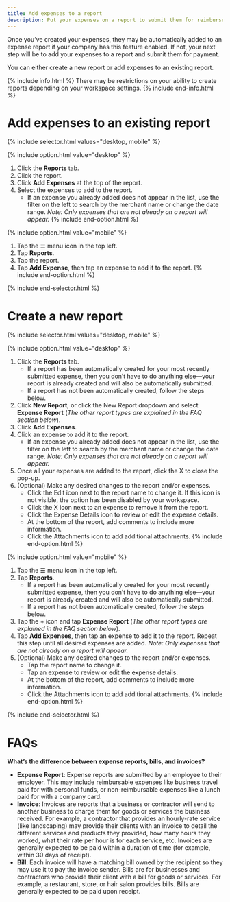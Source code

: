 ```yaml
---
title: Add expenses to a report
description: Put your expenses on a report to submit them for reimbursement 
---
```

<div id="ieatta-classic" markdown="1">

Once you’ve created your expenses, they may be automatically added to an expense report if your company has this feature enabled. If not, your next step will be to add your expenses to a report and submit them for payment. 

You can either create a new report or add expenses to an existing report. 

{% include info.html %}
There may be restrictions on your ability to create reports depending on your workspace settings.
{% include end-info.html %}

# Add expenses to an existing report

{% include selector.html values="desktop, mobile" %}

{% include option.html value="desktop" %}
1. Click the **Reports** tab. 
2. Click the report.
3. Click **Add Expenses** at the top of the report.
4. Select the expenses to add to the report. 
   - If an expense you already added does not appear in the list, use the filter on the left to search by the merchant name or change the date range. *Note: Only expenses that are not already on a report will appear.*
{% include end-option.html %}
  
{% include option.html value="mobile" %}
1. Tap the ☰ menu icon in the top left.
2. Tap **Reports**.
3. Tap the report.
4. Tap **Add Expense**, then tap an expense to add it to the report.
{% include end-option.html %}

{% include end-selector.html %}

# Create a new report

{% include selector.html values="desktop, mobile" %}

{% include option.html value="desktop" %}
1. Click the **Reports** tab. 
   - If a report has been automatically created for your most recently submitted expense, then you don’t have to do anything else—your report is already created and will also be automatically submitted. 
   - If a report has not been automatically created, follow the steps below.
2. Click **New Report**, or click the New Report dropdown and select **Expense Report** (*The other report types are explained in the FAQ section below*). 
3. Click **Add Expenses**.
4. Click an expense to add it to the report. 
   - If an expense you already added does not appear in the list, use the filter on the left to search by the merchant name or change the date range. *Note: Only expenses that are not already on a report will appear.* 
5. Once all your expenses are added to the report, click the X to close the pop-up. 
6. (Optional) Make any desired changes to the report and/or expenses. 
   - Click the Edit icon next to the report name to change it. If this icon is not visible, the option has been disabled by your workspace.
   - Click the X icon next to an expense to remove it from the report.
   - Click the Expense Details icon to review or edit the expense details. 
   - At the bottom of the report, add comments to include more information.
   - Click the Attachments icon to add additional attachments. 
{% include end-option.html %}

{% include option.html value="mobile" %}
1. Tap the ☰ menu icon in the top left.
2. Tap **Reports**.
   - If a report has been automatically created for your most recently submitted expense, then you don’t have to do anything else—your report is already created and will also be automatically submitted. 
   - If a report has not been automatically created, follow the steps below.
3. Tap the + icon and tap **Expense Report** (*The other report types are explained in the FAQ section below*). 
4. Tap **Add Expenses**, then tap an expense to add it to the report. Repeat this step until all desired expenses are added. *Note: Only expenses that are not already on a report will appear.* 
5. (Optional) Make any desired changes to the report and/or expenses. 
   - Tap the report name to change it. 
   - Tap an expense to review or edit the expense details. 
   - At the bottom of the report, add comments to include more information.
   - Click the Attachments icon to add additional attachments. 
{% include end-option.html %}

{% include end-selector.html %}

# FAQs

**What’s the difference between expense reports, bills, and invoices?**

- **Expense Report**: Expense reports are submitted by an employee to their employer. This may include reimbursable expenses like business travel paid for with personal funds, or non-reimbursable expenses like a lunch paid for with a company card. 
- **Invoice**: Invoices are reports that a business or contractor will send to another business to charge them for goods or services the business received. For example, a contractor that provides an hourly-rate service (like landscaping) may provide their clients with an invoice to detail the different services and products they provided, how many hours they worked, what their rate per hour is for each service, etc. Invoices are generally expected to be paid within a duration of time (for example, within 30 days of receipt). 
- **Bill**: Each invoice will have a matching bill owned by the recipient so they may use it to pay the invoice sender. Bills are for businesses and contractors who provide their client with a bill for goods or services. For example, a restaurant, store, or hair salon provides bills. Bills are generally expected to be paid upon receipt. 

</div>
